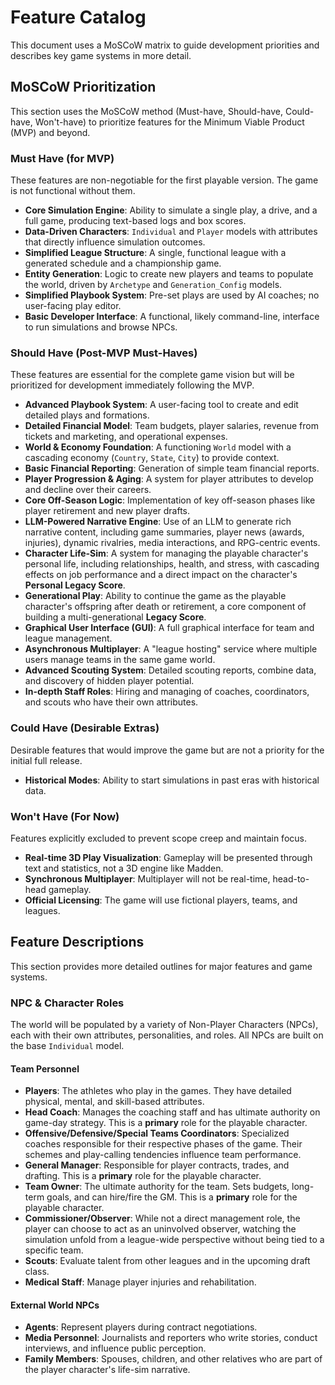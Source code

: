 # Feature Catalog

This document uses a MoSCoW matrix to guide development priorities and describes key game systems in more detail.

## MoSCoW Prioritization

This section uses the MoSCoW method (Must-have, Should-have, Could-have, Won't-have) to prioritize features for the Minimum Viable Product (MVP) and beyond.

### Must Have (for MVP)

These features are non-negotiable for the first playable version. The game is not functional without them.

- **Core Simulation Engine**: Ability to simulate a single play, a drive, and a full game, producing text-based logs and box scores.
- **Data-Driven Characters**: `Individual` and `Player` models with attributes that directly influence simulation outcomes.
- **Simplified League Structure**: A single, functional league with a generated schedule and a championship game.
- **Entity Generation**: Logic to create new players and teams to populate the world, driven by `Archetype` and `Generation_Config` models.
- **Simplified Playbook System**: Pre-set plays are used by AI coaches; no user-facing play editor.
- **Basic Developer Interface**: A functional, likely command-line, interface to run simulations and browse NPCs.

### Should Have (Post-MVP Must-Haves)

These features are essential for the complete game vision but will be prioritized for development immediately following the MVP.

- **Advanced Playbook System**: A user-facing tool to create and edit detailed plays and formations.
- **Detailed Financial Model**: Team budgets, player salaries, revenue from tickets and marketing, and operational expenses.
- **World & Economy Foundation**: A functioning `World` model with a cascading economy (`Country`, `State`, `City`) to provide context.
- **Basic Financial Reporting**: Generation of simple team financial reports.
- **Player Progression & Aging**: A system for player attributes to develop and decline over their careers.
- **Core Off-Season Logic**: Implementation of key off-season phases like player retirement and new player drafts.
- **LLM-Powered Narrative Engine**: Use of an LLM to generate rich narrative content, including game summaries, player news (awards, injuries), dynamic rivalries, media interactions, and RPG-centric events.
- **Character Life-Sim**: A system for managing the playable character's personal life, including relationships, health, and stress, with cascading effects on job performance and a direct impact on the character's **Personal Legacy Score**.
- **Generational Play**: Ability to continue the game as the playable character's offspring after death or retirement, a core component of building a multi-generational **Legacy Score**.
- **Graphical User Interface (GUI)**: A full graphical interface for team and league management.
- **Asynchronous Multiplayer**: A "league hosting" service where multiple users manage teams in the same game world.
- **Advanced Scouting System**: Detailed scouting reports, combine data, and discovery of hidden player potential.
- **In-depth Staff Roles**: Hiring and managing of coaches, coordinators, and scouts who have their own attributes.

### Could Have (Desirable Extras)

Desirable features that would improve the game but are not a priority for the initial full release.

- **Historical Modes**: Ability to start simulations in past eras with historical data.

### Won't Have (For Now)

Features explicitly excluded to prevent scope creep and maintain focus.

- **Real-time 3D Play Visualization**: Gameplay will be presented through text and statistics, not a 3D engine like Madden.
- **Synchronous Multiplayer**: Multiplayer will not be real-time, head-to-head gameplay.
- **Official Licensing**: The game will use fictional players, teams, and leagues.

## Feature Descriptions

This section provides more detailed outlines for major features and game systems.

### NPC & Character Roles

The world will be populated by a variety of Non-Player Characters (NPCs), each with their own attributes, personalities, and roles. All NPCs are built on the base `Individual` model.

#### Team Personnel

- **Players**: The athletes who play in the games. They have detailed physical, mental, and skill-based attributes.
- **Head Coach**: Manages the coaching staff and has ultimate authority on game-day strategy. This is a **primary** role for the playable character.
- **Offensive/Defensive/Special Teams Coordinators**: Specialized coaches responsible for their respective phases of the game. Their schemes and play-calling tendencies influence team performance.
- **General Manager**: Responsible for player contracts, trades, and drafting. This is a **primary** role for the playable character.
- **Team Owner**: The ultimate authority for the team. Sets budgets, long-term goals, and can hire/fire the GM. This is a **primary** role for the playable character.
- **Commissioner/Observer**: While not a direct management role, the player can choose to act as an uninvolved observer, watching the simulation unfold from a league-wide perspective without being tied to a specific team.
- **Scouts**: Evaluate talent from other leagues and in the upcoming draft class.
- **Medical Staff**: Manage player injuries and rehabilitation.

#### External World NPCs

- **Agents**: Represent players during contract negotiations.
- **Media Personnel**: Journalists and reporters who write stories, conduct interviews, and influence public perception.
- **Family Members**: Spouses, children, and other relatives who are part of the player character's life-sim narrative.
